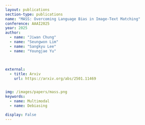 ```yaml
---
layout: publications
section-type: publications
name: "MASS: Overcoming Language Bias in Image-Text Matching"
conference: AAAI2025
year: 2025
author:
  - name: "Jiwan Chung"
  - name: "Seungwon Lim"
  - name: "Sangkyu Lee"
  - name: "Youngjae Yu"
  
  
  
external:
  - title: Arxiv
    url: https://arxiv.org/abs/2501.11469


img: /images/papers/mass.png
keywords:
  - name: Multimodal
  - name: Debiasing
  
display: False
---
```


